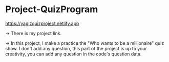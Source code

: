 # Project-QuizProgram

https://yagizquizproject.netlify.app

-> There is my project link.

-> In this project, I make a practice the "Who wants to be a millionaire" quiz show. I don't add any question, this part of the project is up to your creativity, you can add any question in the code's question data.
